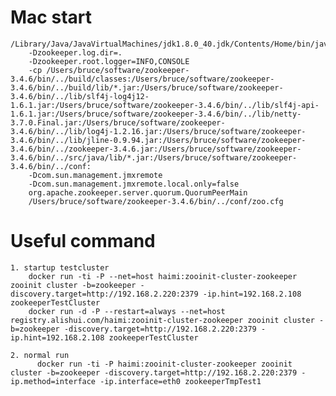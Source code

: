 # Mac start


    /Library/Java/JavaVirtualMachines/jdk1.8.0_40.jdk/Contents/Home/bin/java
        -Dzookeeper.log.dir=.
        -Dzookeeper.root.logger=INFO,CONSOLE
        -cp /Users/bruce/software/zookeeper-3.4.6/bin/../build/classes:/Users/bruce/software/zookeeper-3.4.6/bin/../build/lib/*.jar:/Users/bruce/software/zookeeper-3.4.6/bin/../lib/slf4j-log4j12-1.6.1.jar:/Users/bruce/software/zookeeper-3.4.6/bin/../lib/slf4j-api-1.6.1.jar:/Users/bruce/software/zookeeper-3.4.6/bin/../lib/netty-3.7.0.Final.jar:/Users/bruce/software/zookeeper-3.4.6/bin/../lib/log4j-1.2.16.jar:/Users/bruce/software/zookeeper-3.4.6/bin/../lib/jline-0.9.94.jar:/Users/bruce/software/zookeeper-3.4.6/bin/../zookeeper-3.4.6.jar:/Users/bruce/software/zookeeper-3.4.6/bin/../src/java/lib/*.jar:/Users/bruce/software/zookeeper-3.4.6/bin/../conf:
        -Dcom.sun.management.jmxremote
        -Dcom.sun.management.jmxremote.local.only=false
        org.apache.zookeeper.server.quorum.QuorumPeerMain
        /Users/bruce/software/zookeeper-3.4.6/bin/../conf/zoo.cfg


# Useful command

    1. startup testcluster
        docker run -ti -P --net=host haimi:zooinit-cluster-zookeeper zooinit cluster -b=zookeeper -discovery.target=http://192.168.2.220:2379 -ip.hint=192.168.2.108 zookeeperTestCluster
        docker run -d -P --restart=always --net=host registry.alishui.com/haimi:zooinit-cluster-zookeeper zooinit cluster -b=zookeeper -discovery.target=http://192.168.2.220:2379 -ip.hint=192.168.2.108 zookeeperTestCluster

    2. normal run
          docker run -ti -P haimi:zooinit-cluster-zookeeper zooinit cluster -b=zookeeper -discovery.target=http://192.168.2.220:2379 -ip.method=interface -ip.interface=eth0 zookeeperTmpTest1
